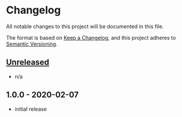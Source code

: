 # Changelog

All notable changes to this project will be documented in this file.

The format is based on [Keep a Changelog](https://keepachangelog.com/en/1.0.0/),
and this project adheres to [Semantic Versioning](https://semver.org/spec/v2.0.0.html).

## [Unreleased]

- n/a

## 1.0.0 - 2020-02-07

- initial release


[Unreleased]: https://github.com/rohanpm/frozenlist2/compare/v1.0.0...HEAD
